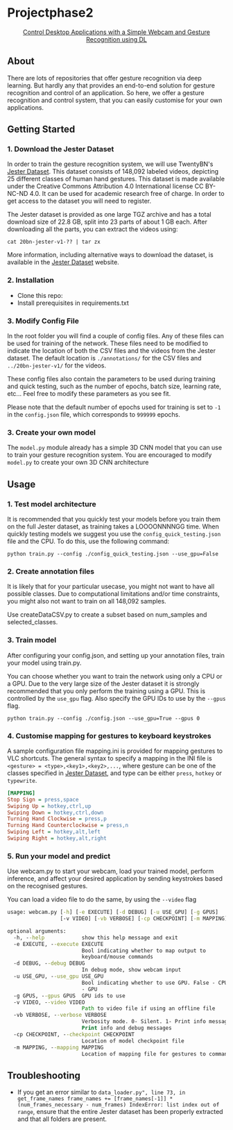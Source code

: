 # Projectphase2


<p align="center">
  <a href="https://github.com/Sam2021/Projectphase2/">
   Control  Desktop Applications with a Simple Webcam and Gesture Recognition using DL 
  </a>
</p>



## About

There are lots of repositories that offer gesture recognition via deep learning. But hardly any that provides an end-to-end solution for gesture recognition and control of an application. So here, we offer a gesture recognition and control system, that you can easily customise for your own applications.

## Getting Started

### 1. Download the Jester Dataset

In order to train the gesture recognition system, we will use TwentyBN's [Jester Dataset](https://www.twentybn.com/datasets/jester). This dataset consists of 148,092 labeled videos, depicting 25 different classes of human hand gestures. This dataset is made available under the Creative Commons Attribution 4.0 International license CC BY-NC-ND 4.0. It can be used for academic research free of charge. In order to get access to the dataset you will need to register.

The Jester dataset is provided as one large TGZ archive and has a total download size of 22.8 GB, split into 23 parts of about 1 GB each. After downloading all the parts, you can extract the videos using:

`cat 20bn-jester-v1-?? | tar zx`

More information, including alternative ways to download the dataset, is available in the [Jester Dataset](https://www.twentybn.com/datasets/jester) website.


### 2. Installation
- Clone this repo:
- Install prerequisites in requirements.txt

### 3. Modify Config File

In the root folder you will find a couple of config files. Any of these files can be used for training of the network. These files need to be modified to indicate the location of both the CSV files and the videos from the Jester dataset. The default location is `./annotations/` for the CSV files and `../20bn-jester-v1/` for the videos.

These config files also contain the parameters to be used during training and quick testing, such as the number of epochs, batch size, learning rate, etc... Feel free to modify these parameters as you see fit.

Please note that the default number of epochs used for training is set to `-1` in the `config.json` file, which corresponds to `999999` epochs. 

### 3. Create your own model
The `model.py` module already has a simple 3D CNN model that you can use to train your gesture recognition system. You are encouraged to modify `model.py` to create your own 3D CNN architecture

## Usage

### 1. Test model architecture

It is recommended that you quickly test your models before you train them on the full Jester dataset, as training takes a LOOOONNNNGG time. When quickly testing models we suggest you use the `config_quick_testing.json` file and the CPU. To do this, use the following command:
 
`python train.py --config ./config_quick_testing.json --use_gpu=False`

### 2. Create annotation files

It is likely that for your particular usecase, you might not want to have all possible classes. Due to computational limitations and/or time constraints, you might also not want to train on all 148,092 samples.

Use createDataCSV.py to create a subset based on num_samples and selected_classes.

### 3. Train model

After configuring your config.json, and setting up your annotation files, train your model using train.py.

You can choose whether you want to train the network using only a CPU or a GPU. Due to the very large size of the Jester dataset it is strongly recommended that you only perform the training using a GPU. This is controlled by the `use_gpu` flag. Also specify the GPU IDs to use by the `--gpus` flag.

`python train.py --config ./config.json --use_gpu=True --gpus 0`

### 4. Customise mapping for gestures to keyboard keystrokes

A sample configuration file mapping.ini is provided for mapping gestures to VLC shortcuts. The general syntax to specify a mapping in the INI file is `<gesture> = <type>,<key1>,<key2>,...`, where gesture can be one of the classes specified in [Jester Dataset](https://www.twentybn.com/datasets/jester), and type can be either `press`, `hotkey` or `typewrite`.

```ini
[MAPPING]
Stop Sign = press,space
Swiping Up = hotkey,ctrl,up
Swiping Down = hotkey,ctrl,down
Turning Hand Clockwise = press,p
Turning Hand Counterclockwise = press,n
Swiping Left = hotkey,alt,left
Swiping Right = hotkey,alt,right
```


### 5. Run your model and predict

Use webcam.py to start your webcam, load your trained model, perform inference, and affect your desired application by sending keystrokes based on the recognised gestures.

You can load a video file to do the same, by using the `--video` flag

```cmd
usage: webcam.py [-h] [-e EXECUTE] [-d DEBUG] [-u USE_GPU] [-g GPUS]
                 [-v VIDEO] [-vb VERBOSE] [-cp CHECKPOINT] [-m MAPPING]

optional arguments:
  -h, --help            show this help message and exit
  -e EXECUTE, --execute EXECUTE
                        Bool indicating whether to map output to
                        keyboard/mouse commands
  -d DEBUG, --debug DEBUG
                        In debug mode, show webcam input
  -u USE_GPU, --use_gpu USE_GPU
                        Bool indicating whether to use GPU. False - CPU, True
                        - GPU
  -g GPUS, --gpus GPUS  GPU ids to use
  -v VIDEO, --video VIDEO
                        Path to video file if using an offline file
  -vb VERBOSE, --verbose VERBOSE
                        Verbosity mode. 0- Silent. 1- Print info messages. 2-
                        Print info and debug messages
  -cp CHECKPOINT, --checkpoint CHECKPOINT
                        Location of model checkpoint file
  -m MAPPING, --mapping MAPPING
                        Location of mapping file for gestures to commands


```

## Troubleshooting

- If you get an error similar to `data_loader.py", line 73, in get_frame_names
frame_names += [frame_names[-1]] * (num_frames_necessary - num_frames)
IndexError: list index out of range`, ensure that the entire Jester dataset has been properly extracted and that all folders are present.



